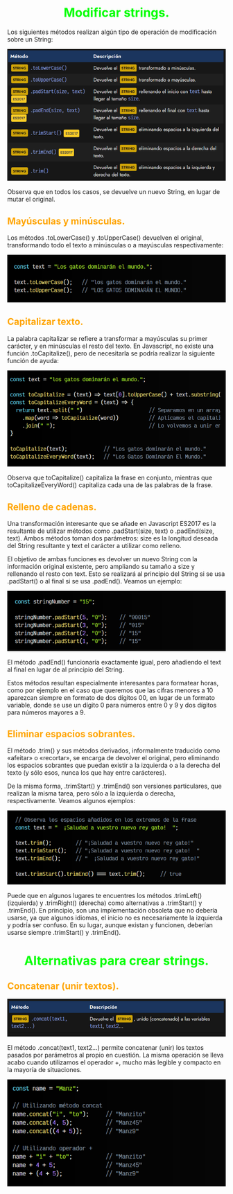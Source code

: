 # <span style="color:lime"><center>Modificar strings.</center></span>
Los siguientes métodos realizan algún tipo de operación de modificación sobre un String:

![alt text](./imagenes-modificar-string/image.png)

Observa que en todos los casos, se devuelve un nuevo String, en lugar de mutar el original.

## <span style="color:orange">Mayúsculas y minúsculas.</span>
Los métodos .toLowerCase() y .toUpperCase() devuelven el original, transformando todo el texto a minúsculas o a mayúsculas respectivamente:

![alt text](./imagenes-modificar-string/image-1.png)

## <span style="color:orange">Capitalizar texto.</span>
La palabra capitalizar se refiere a transformar a mayúsculas su primer carácter, y en minúsculas el resto del texto. En Javascript, no existe una función .toCapitalize(), pero de necesitarla se podría realizar la siguiente función de ayuda:

![alt text](./imagenes-modificar-string/image-2.png)

Observa que toCapitalize() capitaliza la frase en conjunto, mientras que toCapitalizeEveryWord() capitaliza cada una de las palabras de la frase.

## <span style="color:orange">Relleno de cadenas.</span>
Una transformación interesante que se añade en Javascript ES2017 es la resultante de utilizar métodos como .padStart(size, text) o .padEnd(size, text). Ambos métodos toman dos parámetros: size es la longitud deseada del String resultante y text el carácter a utilizar como relleno.

El objetivo de ambas funciones es devolver un nuevo String con la información original existente, pero ampliando su tamaño a size y rellenando el resto con text. Esto se realizará al principio del String si se usa .padStart() o al final si se usa .padEnd(). Veamos un ejemplo:

![alt text](./imagenes-modificar-string/image-3.png)

El método .padEnd() funcionaría exactamente igual, pero añadiendo el text al final en lugar de al principio del String.

Estos métodos resultan especialmente interesantes para formatear horas, como por ejemplo en el caso que queremos que las cifras menores a 10 aparezcan siempre en formato de dos dígitos 00, en lugar de un formato variable, donde se use un dígito 0 para números entre 0 y 9 y dos dígitos para números mayores a 9.

## <span style="color:orange">Eliminar espacios sobrantes.</span>
El método .trim() y sus métodos derivados, informalmente traducido como «afeitar» o «recortar», se encarga de devolver el original, pero eliminando los espacios sobrantes que puedan existir a la izquierda o a la derecha del texto (y sólo esos, nunca los que hay entre carácteres).

De la misma forma, .trimStart() y .trimEnd() son versiones particulares, que realizan la misma tarea, pero sólo a la izquierda o derecha, respectivamente. Veamos algunos ejemplos:

![alt text](./imagenes-modificar-string/image-4.png)

Puede que en algunos lugares te encuentres los métodos .trimLeft() (izquierda) y .trimRight() (derecha) como alternativas a .trimStart() y .trimEnd(). En principio, son una implementación obsoleta que no debería usarse, ya que algunos idiomas, el inicio no es necesariamente la izquierda y podría ser confuso. En su lugar, aunque existan y funcionen, deberían usarse siempre .trimStart() y .trimEnd().

# <span style="color:lime"><center>Alternativas para crear strings.</center></span>
## <span style="color:orange">Concatenar (unir textos).</span>

![alt text](./imagenes-modificar-string/image-5.png)

El método .concat(text1, text2...) permite concatenar (unir) los textos pasados por parámetros al propio en cuestión. La misma operación se lleva acabo cuando utilizamos el operador +, mucho más legible y compacto en la mayoría de situaciones.

![alt text](./imagenes-modificar-string/image-6.png)



